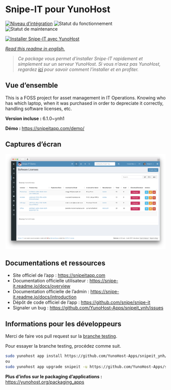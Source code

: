 <!--
N.B.: This README was automatically generated by https://github.com/YunoHost/apps/tree/master/tools/README-generator
It shall NOT be edited by hand.
-->

# Snipe-IT pour YunoHost

[![Niveau d’intégration](https://dash.yunohost.org/integration/snipeit.svg)](https://dash.yunohost.org/appci/app/snipeit) ![Statut du fonctionnement](https://ci-apps.yunohost.org/ci/badges/snipeit.status.svg) ![Statut de maintenance](https://ci-apps.yunohost.org/ci/badges/snipeit.maintain.svg)

[![Installer Snipe-IT avec YunoHost](https://install-app.yunohost.org/install-with-yunohost.svg)](https://install-app.yunohost.org/?app=snipeit)

*[Read this readme in english.](./README.md)*

> *Ce package vous permet d’installer Snipe-IT rapidement et simplement sur un serveur YunoHost.
Si vous n’avez pas YunoHost, regardez [ici](https://yunohost.org/#/install) pour savoir comment l’installer et en profiter.*

## Vue d’ensemble

This is a FOSS project for asset management in IT Operations. Knowing who has which laptop, when it was purchased in order to depreciate it correctly, handling software licenses, etc.

**Version incluse :** 6.1.0~ynh1

**Démo :** https://snipeitapp.com/demo/

## Captures d’écran

![Capture d’écran de Snipe-IT](./doc/screenshots/screenshot-license-list.png)

## Documentations et ressources

* Site officiel de l’app : <https://snipeitapp.com>
* Documentation officielle utilisateur : <https://snipe-it.readme.io/docs/overview>
* Documentation officielle de l’admin : <https://snipe-it.readme.io/docs/introduction>
* Dépôt de code officiel de l’app : <https://github.com/snipe/snipe-it>
* Signaler un bug : <https://github.com/YunoHost-Apps/snipeit_ynh/issues>

## Informations pour les développeurs

Merci de faire vos pull request sur la [branche testing](https://github.com/YunoHost-Apps/snipeit_ynh/tree/testing).

Pour essayer la branche testing, procédez comme suit.

``` bash
sudo yunohost app install https://github.com/YunoHost-Apps/snipeit_ynh/tree/testing --debug
ou
sudo yunohost app upgrade snipeit -u https://github.com/YunoHost-Apps/snipeit_ynh/tree/testing --debug
```

**Plus d’infos sur le packaging d’applications :** <https://yunohost.org/packaging_apps>